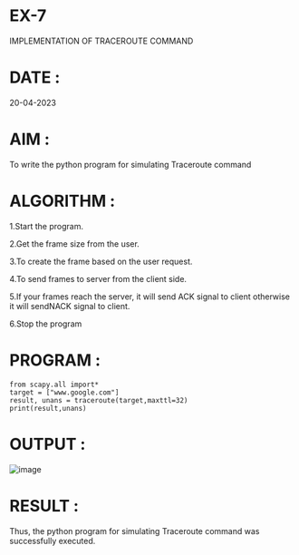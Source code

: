 # EX-7 
IMPLEMENTATION OF TRACEROUTE COMMAND
# DATE : 
20-04-2023
# AIM :

To write the python program for simulating Traceroute command

# ALGORITHM :

1.Start the program.

2.Get the frame size from the user.

3.To create the frame based on the user request.

4.To send frames to server from the client side.

5.If your frames reach the server, it will send ACK signal to client otherwise it will sendNACK signal to client.

6.Stop the program

# PROGRAM :
```
from scapy.all import*
target = ["www.google.com"]
result, unans = traceroute(target,maxttl=32)
print(result,unans)
```
# OUTPUT :

![image](https://github.com/ieswaris/EX-7/assets/127847210/619eabc5-3647-49c4-9fc9-57337157522e)

# RESULT :

Thus, the python program for simulating Traceroute command was successfully executed.
